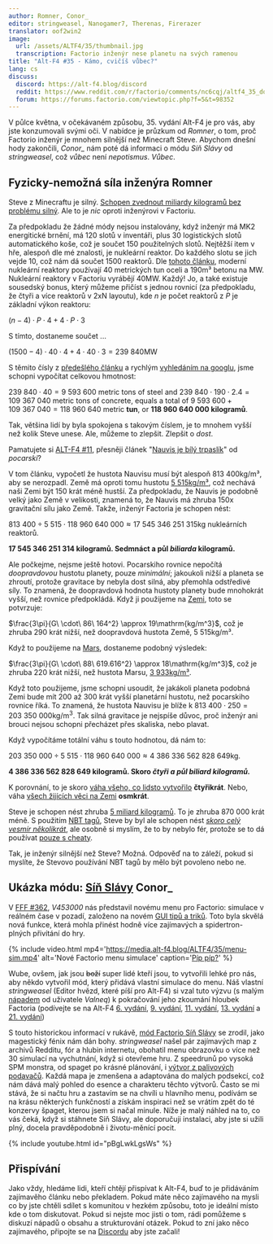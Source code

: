```yaml
---
author: Romner, Conor_
editor: stringweasel, Nanogamer7, Therenas, Firerazer
translator: oof2win2
image:
  url: /assets/ALTF4/35/thumbnail.jpg
  transcription: Factorio inženýr nese planetu na svých ramenou
title: "Alt-F4 #35 - Kámo, cvičíš vůbec?"
lang: cs
discuss:
  discord: https://alt-f4.blog/discord
  reddit: https://www.reddit.com/r/factorio/comments/nc6cqj/altf4_35_do_you_even_lift_bro/
  forum: https://forums.factorio.com/viewtopic.php?f=5&t=98352
---
```


V půlce května, v očekávaném způsobu, 35. vydání Alt-F4 je pro vás, aby jste konzumovali svými oči. V nabídce je průzkum od *Romner*, o tom, proč Factorio inženýr je mnohem silnější než Minecraft Steve. Abychom dnešní hody zakončili, *Conor_* nám poté dá informaci o módu *Síň Slávy* od *stringweasel*, což *vůbec* není *nepotismus*. *Vůbec*.

## Fyzicky-nemožná síla inženýra <author>Romner</author>

Steve z Minecraftu je silný. [Schopen zvednout miliardy kilogramů bez problému silný](https://www.reddit.com/r/Minecraft/comments/jmz6lz/actualized_maximum_weight_that_steve_can_hold/). Ale to je *nic* oproti inženýrovi v Factoriu.

Za předpokladu že žádné módy nejsou instalovány, když inženýr má MK2 energitické brnění, má 120 slotů v inventáři, plus 30 logistických slotů automatického koše, což je součet 150 použitelných slotů. Nejtěžší item v hře, alespoň dle mé znalosti, je nukleární reaktor. Do každého slotu se jich vejde 10, což nám dá součet 1500 reaktorů. Dle [tohoto článku](https://www.nextbigfuture.com/2007/07/constructing-lot-of-nuclear-power.html), moderní nukleární reaktory používají 40 metrických tun oceli a 190m³ betonu na MW. Nukleární reaktory v Factoriu vyrábějí 40MW. Každý! Jo, a také existuje sousedský bonus, který můžeme přičíst s jednou rovnicí (za předpokladu, že čtyři a více reaktorů v 2xN layoutu), kde $n$ je počet reaktorů z $P$ je základní výkon reaktoru:

$(n - 4) \cdot P \cdot 4 + 4 \cdot P \cdot 3$

S tímto, dostaneme součet ...

$(1500 - 4) \cdot 40 \cdot 4 + 4 \cdot 40 \cdot 3 = 239\ 840\mathrm{MW}$

S těmito čísly z [předešlého článku](https://www.nextbigfuture.com/2007/07/constructing-lot-of-nuclear-power.html) a rychlým [vyhledáním na googlu](https://www.google.com/search?q=concrete+density+kg%2Fm3), jsme schopni vypočítat celkovou hmotnost:

$239\ 840 \cdot 40 = 9\ 593\ 600$ metric tons of steel and
$239\ 840 \cdot 190 \cdot 2.4 = 109\ 367\ 040$ metric tons of concrete, equals a total of
$9\ 593\ 600 + 109\ 367\ 040 = 118\ 960\ 640$ metric **tun**, or **118 960 640 000 kilogramů**.

Tak, většina lidí by byla spokojena s takovým číslem, je to mnohem vyšší než kolik Steve unese. Ale, můžeme to zlepšit. Zlepšit o *dost*.

Pamatujete si [ALT-F4 #11](https://alt-f4.blog/cs/ALTF4-11/), přesněji článek "[Nauvis je bílý trpaslík](https://alt-f4.blog/cs/ALTF4-11/#nauvis-is-a-white-dwarf)" od *pocarski*?

V tom článku, vypočetl že hustota Nauvisu musí být alespoň 813 400kg/m³, aby se nerozpadl. Země má oproti tomu hustotu [5 515kg/m³](https://en.wikipedia.org/wiki/Earth_mass#:~:text=average%20density%20of%205515%20kg.m%E2%88%923), což nechává naši Zemi být 150 krát méně hustší. Za předpokladu, že Nauvis je podobně velký jako Země v velikosti, znamená to, že Nauvis má zhruba 150x gravitační sílu jako Země. Takže, inženýr Factoria je schopen nést:

$813\ 400 \div 5\ 515 \cdot  118\ 960\ 640\ 000 \approx 17\ 545\ 346\ 251\ 315\mathrm{kg}$ nukleárních reaktorů.

**17 545 346 251 314 kilogramů.
Sedmnáct a půl *biliarda* kilogramů.**

Ale počkejme, nejsme ještě hotovi. Pocarskiho rovnice nepočítá *doopravdovou* hustotu planety, pouze *minimální*; jakoukoli nižší a planeta se zhroutí, protože gravitace by nebyla dost silná, aby přemohla odstředivé síly. To znamená, že doopravdová hodnota hustoty planety bude mnohokrát vyšší, než rovnice předpokládá. Když ji použijeme na [Zemi](https://www.google.com/search?q=earth+rotational+period+in+seconds), toto se potvrzuje:

$\frac{3\pi}{G\ \cdot\ 86\ 164^2} \approx 19\mathrm{kg/m^3}$, což je zhruba 290 krát nižší, než doopravdová hustota Země, 5 515kg/m³.

Když to použijeme na [Mars](https://www.google.com/search?q=mars+rotational+period+in+seconds), dostaneme podobný výsledek:

$\frac{3\pi}{G\ \cdot\ 88\ 619.616^2} \approx 18\mathrm{kg/m^3}$, což je zhruba 220 krát nižší, než hustota Marsu, [3 933kg/m³](https://nssdc.gsfc.nasa.gov/planetary/factsheet/marsfact.html#:~:text=3933).

Když toto použijeme, jsme schopni usoudit, že jakákoli planeta podobná Zemi bude mít 200 až 300 krát vyšší planetární hustotu, než pocarskiho rovnice říká. To znamená, že hustota Nauvisu je blíže k $813\ 400 \cdot 250 = 203\ 350\ 000\mathrm{kg/m^3.}$ Tak silná gravitace je nejspíše důvoc, proč inženýr ani brouci nejsou schopni přecházet přes skaliska, nebo plavat.

Když vypočítáme totální váhu s touto hodnotou, dá nám to:

$203\ 350\ 000 \div 5\ 515 \cdot 118\ 960\ 640\ 000 \approx 4\ 386\ 336\ 562\ 828\ 649\mathrm{kg.}$

**4 386 336 562 828 649 kilogramů.
Skoro *čtyři a půl biliard kilogramů.***

K porovnání, to je skoro [váha všeho, co lidsto vytvořilo](https://www.nationalgeographic.com/environment/article/human-made-materials-now-equal-weight-of-all-life-on-earth) **čtyřikrát**. Nebo, váha [všech žijících věci na Zemi](https://en.wikipedia.org/wiki/Biomass_(ecology)#:~:text=The%20total%20live%20biomass%20on%20Earth%20is%20about%20550%E2%80%93560%20billion%20tonnes) **osmkrát**.

Steve je schopen nést zhruba [5 miliard kilogramů](https://www.reddit.com/r/Minecraft/comments/jmz6lz/actualized_maximum_weight_that_steve_can_hold/). To je zhruba 870 000 krát méně. S použitím [NBT tagů](https://minecraft.fandom.com/wiki/NBT_format), Steve by byl ale schopen nést [*skoro celý vesmír několikrát*](https://qr.ae/pGt554), ale osobně si myslím, že to by nebylo fér, protože se to dá používat [pouze s cheaty](https://minecraft.fandom.com/wiki/Tutorials/Command_NBT_tags).

Tak, je inženýr silnější než Steve? Možná. Odpověď na to záleží, pokud si myslíte, že Stevovo používání NBT tagů by mělo být povoleno nebo ne.

## Ukázka módu: [Síň Slávy](https://mods.factorio.com/mod/HallOfFame) <author>Conor_</author>

V [FFF #362](https://factorio.com/blog/post/fff-362), *V453000* nás představil novému menu pro Factorio: simulace v reálném čase v pozadí, založeno na novém [GUI tipů a triků](https://www.factorio.com/blog/post/fff-361). Toto byla skvělá nová funkce, která mohla přinést hodně více zajímavých a spidertron-plných přivítání do hry.

{% include video.html mp4='https://media.alt-f4.blog/ALTF4/35/menu-sim.mp4' alt='Nové Factorio menu simulace' caption='<a href="https://mods.factorio.com/mod/bumble-bots">Píp píp?</a>' %}

Wube, ovšem, jak jsou ~~boží~~ super lidé kteří jsou, to vytvořili lehké pro nás, aby někdo vytvořil mód, který přidává vlastní simulace do menu. Náš vlastní *stringweasel* (Editor hvězd, které píší pro Alt-F4) si vzal tuto výzvu (s malým [nápadem](https://forums.factorio.com/viewtopic.php?p=520268#p520268) od uživatele *Valneq*) k pokračování jeho zkoumání hloubek Factoria (podívejte se na Alt-F4 [6. vydání](https://alt-f4.blog/ALTF4-6/#nauvis-archives-how-far-weve-come-stringweasel), [9. vydání](https://alt-f4.blog/ALTF4-9/#nauvis-archives-factorio-jargon-stringweasel), [11. vydání](https://alt-f4.blog/ALTF4-11/#nauvis-archives-outdated-techniques-stringweasel), [13. vydání](https://alt-f4.blog/ALTF4-13/#nauvis-archives-one-rocket-defence-per-minute-stringweasel) a [21. vydání](https://alt-f4.blog/ALTF4-21/#nauvis-archives-from-mod-to-vanilla-stringweasel))

S touto historickou informací v rukávě, [mód Factorio Síň Slávy](https://mods.factorio.com/mod/HallOfFame) se zrodil, jako magestický fénix nám dán bohy. *stringweasel* našel pár zajímavých map z archivů Redditu, fór a hlubin internetu, obohatil menu obrazovku o více než 30 simulací na vychutnání, když si otevřeme hru. Z speedrunů po vysoká SPM monstra, od spaget po krásné plánování, i [výtvor z palivových podavačů](https://alt-f4.blog/ALTF4-8/#i-love-factorio-because-of-burner-inserters-goose). Každá mapa je zmenšena a adaptována do malých podsekcí, což nám dává malý pohled do esence a charakteru těchto výtvorů. Často se mi stává, že si načtu hru a zastavím se na chvíli u hlavního menu, podívám se na krásu některých funkčností a získám inspiraci než se vrátím zpět do té konzervy špaget, kterou jsem si načal minule. Níže je malý náhled na to, co vás čeká, když si stáhnete Síň Slávy, ale doporučuji instalaci, aby jste si užili plný, docela pravděpodobně i životu-měnící pocit.

{% include youtube.html id="pBgLwkLgsWs" %}

## Přispívání

Jako vždy, hledáme lidi, kteří chtějí přispívat k Alt-F4, buď to je přidáváním zajímavěho článku nebo překladem. Pokud máte něco zajímavého na mysli co by jste chtěli sdílet s komunitou v hezkém způsobu, toto je ideální místo kde o tom diskutovat. Pokud si nejste moc jisti o tom, rádi pomůžeme s diskuzí nápadů o obsahu a strukturování otázek. Pokud to zní jako něco zajímavého, připojte se na [Discordu](https://alt-f4.blog/discord) aby jste začali!
